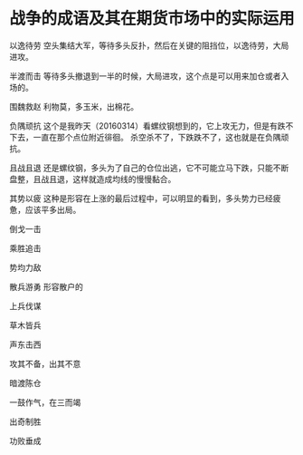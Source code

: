 
# 战争的成语及其在期货市场中的实际运用

以逸待劳
空头集结大军，等待多头反扑，然后在关键的阻挡位，以逸待劳，大局进攻。

半渡而击
等待多头撤退到一半的时候，大局进攻，这个点是可以用来加仓或者入场的。

围魏救赵
利物莫，多玉米，出棉花。

负隅顽抗
这个是我昨天（20160314）看螺纹钢想到的，它上攻无力，但是有跌不下去，一直在那个点位附近徘徊。
杀空杀不了，下跌跌不了，这也就是在负隅顽抗。


且战且退
还是螺纹钢，多头为了自己的仓位出逃，它不可能立马下跌，只能不断盘整，且战且退，这样就造成均线的慢慢黏合。


其势以疲
这种是形容在上涨的最后过程中，可以明显的看到，多头势力已经疲惫，应该平多出局。




倒戈一击


乘胜追击



势均力敌


散兵游勇
形容散户的

上兵伐谋


草木皆兵


声东击西


攻其不备，出其不意


暗渡陈仓



一鼓作气，在三而竭

出奇制胜


功败垂成








